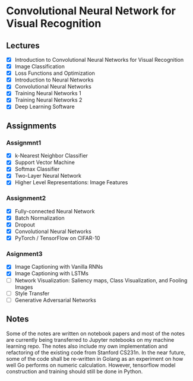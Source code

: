 # Convolutional Neural Network for Visual Recognition
## Lectures
- [x] Introduction to Convolutional Neural Networks for Visual Recognition
- [x] Image Classification
- [x] Loss Functions and Optimization
- [x] Introduction to Neural Networks
- [x] Convolutional Neural Networks
- [x] Training Neural Networks 1
- [x] Training Neural Networks 2
- [x] Deep Learning Software

## Assignments
### Assignmnt1
- [x] k-Nearest Neighbor Classifier
- [x] Support Vector Machine
- [x] Softmax Classifier
- [x] Two-Layer Neural Network
- [x] Higher Level Representations: Image Features

### Assignment2
- [x] Fully-connected Neural Network
- [x] Batch Normalization
- [x] Dropout
- [x] Convolutional Neural Networks
- [x] PyTorch / TensorFlow on CIFAR-10

### Asignment3
- [x] Image Captioning with Vanilla RNNs
- [x] Image Captioning with LSTMs
- [ ] Network Visualization: Saliency maps, Class Visualization, and Fooling Images
- [ ] Style Transfer
- [ ] Generative Adversarial Networks

## Notes
Some of the notes are written on notebook papers and most of the notes are currently being transferred to Jupyter notebooks
on my machine learning repo. The notes also include my own implementation and refactoring of the existing code from
Stanford CS231n. In the near future, some of the code shall be re-written in Golang as an experiment on how well Go
performs on numeric calculation. However, tensorflow model construction and training should still be done in Python.
